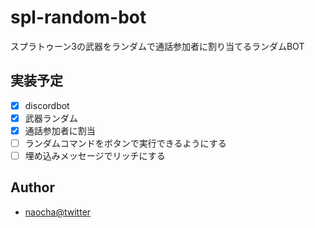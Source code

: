 # spl-random-bot

スプラトゥーン3の武器をランダムで通話参加者に割り当てるランダムBOT

## 実装予定

- [x] discordbot
- [x] 武器ランダム
- [x] 通話参加者に割当
- [ ] ランダムコマンドをボタンで実行できるようにする
- [ ] 埋め込みメッセージでリッチにする

## Author

- [naocha@twitter](https://x.com/na0chaa)

